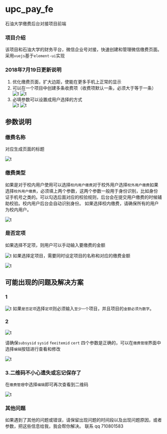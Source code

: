# upc_pay_fe
石油大学缴费后台对接项目前端
### 项目介绍
该项目和石油大学的财务平台，微信企业号对接，快速创建和管理微信缴费页面。
采用`vuejs`基于`element-ui`实现


### 2018年7月19日更新说明
1. 优化缴费页面，扩大边距，使能在更多手机上正常的显示
2. 可以在一个项目中创建多条收费项（收费项默认一条，必须大于等于一条）
![t](doc/8.png)
![t](doc/9.png)
3. 必填参数可以设置成用户选择的方式    
![t](doc/10.png)
![t](doc/11.png)

## 参数说明
### 缴费名称
对应生成页面的标题  

![t](doc/1.png)

### 缴费类型
如果是对于校内用户使用可以选择`校内用户缴费`对于校外用户选择`校外用户缴费`如果选择`校外用户缴费`，必须填上两个参数，这两个参数一般用于身份识别，比如身份证手机号之类的。可以勾选后面对应的校验规则，后台会在提交用户缴费的时候辅助校验。校内用户后台会自动识别身份。 如果选择校内缴费，请确保所有的用户为校内用户。  

![t](doc/2.png)

### 是否定项
如果选择不定项，则用户可以手动输入要缴费的金额  

![t](doc/3.png)
如果选择定项目，需要同时设定项目的名称和对应的缴费金额  

![t](doc/4.png)

## 可能出现的问题及解决方案

### 1  

![t](doc/5.png)
如果`是否定项`选择`定项`则必须输入`至少一个`项目，并且项目的`金额必须为数字`。

### 2
![t](doc/6.png)  

请确保`subsysid` `sysid` `feeitemid` `cert` 四个参数是正确的，可以在`缴费管理`界面中选择`编辑`按钮进行查看和修改  

![t](doc/7.png)  

### 3.二维码不小心遗失或忘记保存了
在`缴费管理`中选择`编辑`即可再次查看到二维码  

![t](doc/7.png)
### 其他问题
如果遇到了其他的问题或错误，请保留出现问题的时间段以及出现问题原因，或者参数，把这些信息给我，我会帮你解决。
联系 qq 710801583


